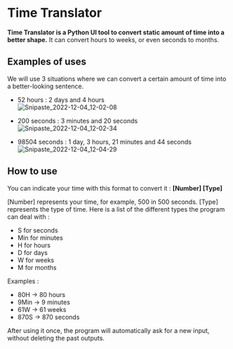 # Time Translator

**Time Translator is a Python UI tool to convert static amount of time into a better shape.** It can convert hours to weeks, or even seconds to months.

## Examples of uses
We will use 3 situations where we can convert a certain amount of time into a better-looking sentence.

- 52 hours : 2 days and 4 hours               
![Snipaste_2022-12-04_12-02-08](https://user-images.githubusercontent.com/66722031/205504753-6dc5cb46-1505-4fba-a75c-46978479b4bb.png)


- 200 seconds : 3 minutes and 20 seconds      
![Snipaste_2022-12-04_12-02-34](https://user-images.githubusercontent.com/66722031/205504748-1b8cca3c-7c94-468a-9711-b2cd9320f82c.png)


- 98504 seconds : 1 day, 3 hours, 21 minutes and 44 seconds
![Snipaste_2022-12-04_12-04-29](https://user-images.githubusercontent.com/66722031/205504858-e54570a7-ef44-4b49-8a06-396ae0a8eabf.png)


## How to use

You can indicate your time with this format to convert it : **[Number] [Type]**

[Number] represents your time, for example, 500 in 500 seconds.
[Type] represents the type of time. Here is a list of the different types the program can deal with :
- S for seconds
- Min for minutes
- H for hours
- D for days
- W for weeks
- M for months

Examples : 
- 80H -> 80 hours 
- 9Min -> 9 minutes
- 61W -> 61 weeks 
- 870S -> 870 seconds

After using it once, the program will automatically ask for a new input, without deleting the past outputs.
